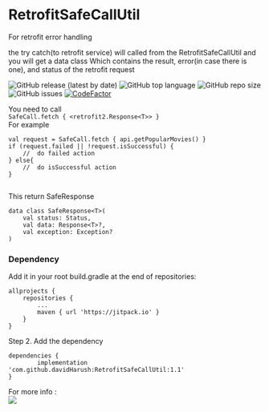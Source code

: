 # RetrofitSafeCallUtil
For retrofit error handling

the try catch(to retrofit service) will called from the RetrofitSafeCallUtil and you will get a data class Which contains the result, error(in case there is one), and status of the retrofit request

![GitHub release (latest by date)](https://img.shields.io/github/v/release/davidHarush/RetrofitSafeCallUtil)
![GitHub top language](https://img.shields.io/github/languages/top/davidHarush/RetrofitSafeCallUtil)
![GitHub repo size](https://img.shields.io/github/repo-size/davidHarush/RetrofitSafeCallUtil)
![GitHub issues](https://img.shields.io/github/issues/davidHarush/RetrofitSafeCallUtil)
[![CodeFactor](https://www.codefactor.io/repository/github/davidharush/retrofitsafecallutil/badge)](https://www.codefactor.io/repository/github/davidharush/retrofitsafecallutil)


You need to call  <br/>
```SafeCall.fetch { <retrofit2.Response<T>> }``` <br/>
For example <br/>
``` 
val request = SafeCall.fetch { api.getPopularMovies() }
if (request.failed || !request.isSuccessful) {
	//  do failed action
} else{
	//  do isSuccessful action
}
        
```

This return SafeResponse<T>

```
data class SafeResponse<T>(
    val status: Status,
    val data: Response<T>?,
    val exception: Exception?
)
```

### Dependency

Add it in your root build.gradle at the end of repositories:

	allprojects {
		repositories {
			...
			maven { url 'https://jitpack.io' }
		}
	}
Step 2. Add the dependency

	dependencies {
	        implementation 'com.github.davidHarush:RetrofitSafeCallUtil:1.1'
	}

For more info : <br/>
[![](https://jitpack.io/v/davidHarush/RetrofitSafeCallUtil.svg)](https://jitpack.io/#davidHarush/RetrofitSafeCallUtil)
